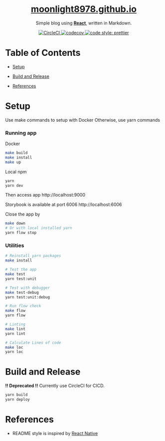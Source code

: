 <h1 align="center">
  <a href="https://moonlight8978.github.io/">
    moonlight8978.github.io
  </a>
</h1>

<p align="center">
  Simple blog using
  <a href="https://reactjs.org/"><b>React</b></a>, written in Markdown.
</p>

<p align="center">
  <a href="https://circleci.com/gh/moonlight8978/moonlight8978.github.io/tree/develop" >
    <img src="https://circleci.com/gh/moonlight8978/moonlight8978.github.io/tree/develop.svg?style=svg" alt="CircleCI">
  </a>
  <a href="https://codecov.io/gh/moonlight8978/moonlight8978.github.io">
    <img src="https://codecov.io/gh/moonlight8978/moonlight8978.github.io/branch/develop/graph/badge.svg" alt="codecov">
  </a>
  <a href="https://github.com/prettier/prettier">
    <img src="https://img.shields.io/badge/code_style-prettier-ff69b4.svg?style=flat-square" alt="code style: prettier">
  </a>
</p>

# Table of Contents

- [Setup](#setup)

- [Build and Release](#build-and-release)

- [References](#references)

# Setup

Use make commands to setup with Docker
Otherwise, use yarn commands

### Running app

Docker

```bash
make build
make install
make up
```

Local npm

```bash
yarn
yarn dev
```

Then access app http://localhost:9000

Storybook is available at port 6006 http://localhost:6006

Close the app by

```bash
make down
# Or with local installed yarn
yarn flow stop
```

### Utilities

```bash
# Reinstall yarn packages
make install

# Test the app
make test
yarn test:unit

# Test with debugger
make test-debug
yarn test:unit:debug

# Run flow check
make flow
yarn flow

# Linting
make lint
yarn lint

# Calculate Lines of code
make loc
yarn loc
```

# Build and Release

**!! Deprecated !!** Currently use CircleCI for CICD.

```bash
yarn build
yarn deploy
```

# References

- README style is inspired by [React Native](https://github.com/facebook/react-native/blob/master/README.md)
